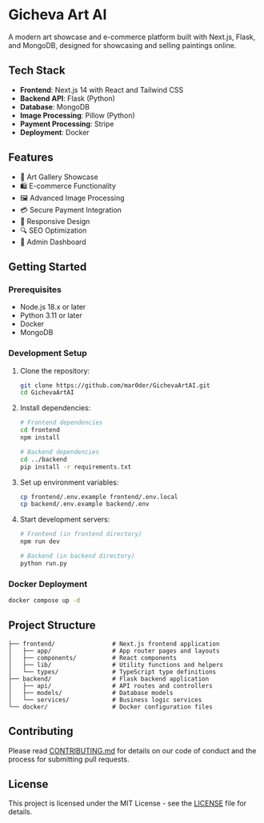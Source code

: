 # Gicheva Art AI

A modern art showcase and e-commerce platform built with Next.js, Flask, and MongoDB, designed for showcasing and selling paintings online.

## Tech Stack

- **Frontend**: Next.js 14 with React and Tailwind CSS
- **Backend API**: Flask (Python)
- **Database**: MongoDB
- **Image Processing**: Pillow (Python)
- **Payment Processing**: Stripe
- **Deployment**: Docker

## Features

- 🎨 Art Gallery Showcase
- 🛍️ E-commerce Functionality
- 🖼️ Advanced Image Processing
- 💳 Secure Payment Integration
- 📱 Responsive Design
- 🔍 SEO Optimization
- 🔐 Admin Dashboard

## Getting Started

### Prerequisites

- Node.js 18.x or later
- Python 3.11 or later
- Docker
- MongoDB

### Development Setup

1. Clone the repository:
   ```bash
   git clone https://github.com/mar0der/GichevaArtAI.git
   cd GichevaArtAI
   ```

2. Install dependencies:
   ```bash
   # Frontend dependencies
   cd frontend
   npm install

   # Backend dependencies
   cd ../backend
   pip install -r requirements.txt
   ```

3. Set up environment variables:
   ```bash
   cp frontend/.env.example frontend/.env.local
   cp backend/.env.example backend/.env
   ```

4. Start development servers:
   ```bash
   # Frontend (in frontend directory)
   npm run dev

   # Backend (in backend directory)
   python run.py
   ```

### Docker Deployment

```bash
docker compose up -d
```

## Project Structure

```
├── frontend/                # Next.js frontend application
│   ├── app/                 # App router pages and layouts
│   ├── components/          # React components
│   ├── lib/                 # Utility functions and helpers
│   └── types/               # TypeScript type definitions
├── backend/                 # Flask backend application
│   ├── api/                 # API routes and controllers
│   ├── models/              # Database models
│   └── services/            # Business logic services
└── docker/                  # Docker configuration files
```

## Contributing

Please read [CONTRIBUTING.md](CONTRIBUTING.md) for details on our code of conduct and the process for submitting pull requests.

## License

This project is licensed under the MIT License - see the [LICENSE](LICENSE) file for details.